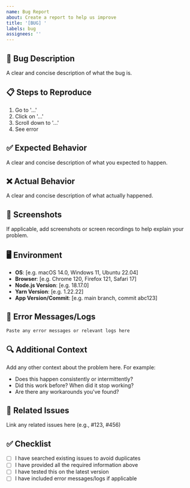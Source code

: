 ```yaml
---
name: Bug Report
about: Create a report to help us improve
title: '[BUG] '
labels: bug
assignees: ''
---
```


## 🐛 Bug Description

A clear and concise description of what the bug is.

## 📋 Steps to Reproduce

1. Go to '...'
2. Click on '...'
3. Scroll down to '...'
4. See error

## ✅ Expected Behavior

A clear and concise description of what you expected to happen.

## ❌ Actual Behavior

A clear and concise description of what actually happened.

## 📸 Screenshots

If applicable, add screenshots or screen recordings to help explain your problem.

## 🖥️ Environment

- **OS**: [e.g. macOS 14.0, Windows 11, Ubuntu 22.04]
- **Browser**: [e.g. Chrome 120, Firefox 121, Safari 17]
- **Node.js Version**: [e.g. 18.17.0]
- **Yarn Version**: [e.g. 1.22.22]
- **App Version/Commit**: [e.g. main branch, commit abc123]

## 📝 Error Messages/Logs

```
Paste any error messages or relevant logs here
```

## 🔍 Additional Context

Add any other context about the problem here. For example:
- Does this happen consistently or intermittently?
- Did this work before? When did it stop working?
- Are there any workarounds you've found?

## 🔗 Related Issues

Link any related issues here (e.g., #123, #456)

## ✅ Checklist

- [ ] I have searched existing issues to avoid duplicates
- [ ] I have provided all the required information above
- [ ] I have tested this on the latest version
- [ ] I have included error messages/logs if applicable
